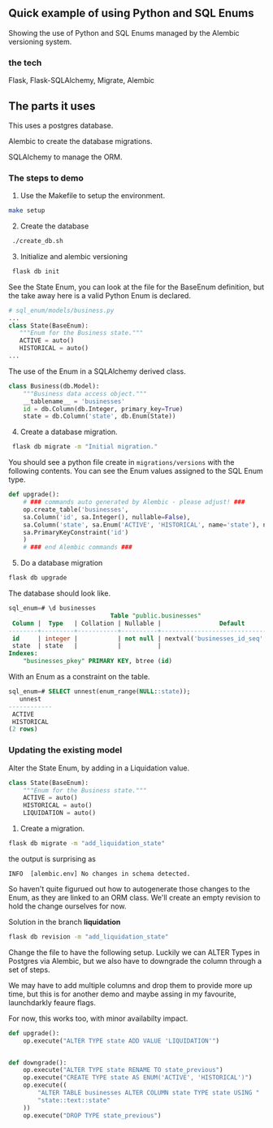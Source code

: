 
## Quick example of using Python and SQL Enums

Showing the use of Python and SQL Enums managed by the Alembic versioning system.

### the tech
Flask, Flask-SQLAlchemy, Migrate, Alembic

## The parts it uses
This uses a postgres database.

Alembic to create the database migrations.

SQLAlchemy to manage the ORM.

### The steps to demo
1. Use the Makefile to setup the environment.
```bash
make setup
```

2. Create the database
```bash
 ./create_db.sh
 ```

3. Initialize and alembic versioning
```bash
 flask db init
 ```

See the State Enum, you can look at the file for the BaseEnum definition, but the take away here is a valid Python Enum is declared.
 ```python
 # sql_enum/models/business.py
...
class State(BaseEnum):
    """Enum for the Business state."""
    ACTIVE = auto()
    HISTORICAL = auto()
...
 ```
The use of the Enum in a SQLAlchemy derived class.
```python
class Business(db.Model):
    """Business data access object."""
    __tablename__ = 'businesses'
    id = db.Column(db.Integer, primary_key=True)
    state = db.Column('state', db.Enum(State))
```

4. Create a database migration.
```bash
 flask db migrate -m "Initial migration."
 ```
 You should see a python file create in ```migrations/versions``` with the following contents. You can see the Enum values assigned to the SQL Enum type.
```python
def upgrade():
    # ### commands auto generated by Alembic - please adjust! ###
    op.create_table('businesses',
    sa.Column('id', sa.Integer(), nullable=False),
    sa.Column('state', sa.Enum('ACTIVE', 'HISTORICAL', name='state'), nullable=True),
    sa.PrimaryKeyConstraint('id')
    )
    # ### end Alembic commands ###
```

5. Do a database migration
```bash
flask db upgrade
```
The database should look like.
```sql
sql_enum=# \d businesses
                            Table "public.businesses"
 Column |  Type   | Collation | Nullable |                Default
--------+---------+-----------+----------+----------------------------------------
 id     | integer |           | not null | nextval('businesses_id_seq'::regclass)
 state  | state   |           |          |
Indexes:
    "businesses_pkey" PRIMARY KEY, btree (id)
```
With an Enum as a constraint on the table.
```sql
sql_enum=# SELECT unnest(enum_range(NULL::state));
   unnest
------------
 ACTIVE
 HISTORICAL
(2 rows)
```
### Updating the existing model
Alter the State Enum, by adding in a Liquidation value.
```python
class State(BaseEnum):
    """Enum for the Business state."""
    ACTIVE = auto()
    HISTORICAL = auto()
    LIQUIDATION = auto()
```

1. Create a migration.
```bash
flask db migrate -m "add_liquidation_state"
```
the output is surprising as 
```
INFO  [alembic.env] No changes in schema detected.
```
So haven't quite figurued out how to autogenerate those changes to the Enum, as they are linked to an ORM class.
We'll create an empty revision to hold the change ourselves for now.

Solution in the branch **liquidation**

```bash
flask db revision -m "add_liquidation_state"
```
Change the file to have the following setup.
Luckily we can ALTER Types in Postgres via Alembic, but we also have to downgrade the column through a set of steps.

We may have to add multiple columns and drop them to provide more up time, but this is for another demo and maybe assing in my favourite, launchdarkly feaure flags.

For now, this works too, with minor availabilty impact.
```python
def upgrade():
    op.execute("ALTER TYPE state ADD VALUE 'LIQUIDATION'")


def downgrade():
    op.execute("ALTER TYPE state RENAME TO state_previous")
    op.execute("CREATE TYPE state AS ENUM('ACTIVE', 'HISTORICAL')")
    op.execute((
        "ALTER TABLE businesses ALTER COLUMN state TYPE state USING "
        "state::text::state"
    ))
    op.execute("DROP TYPE state_previous")
```
